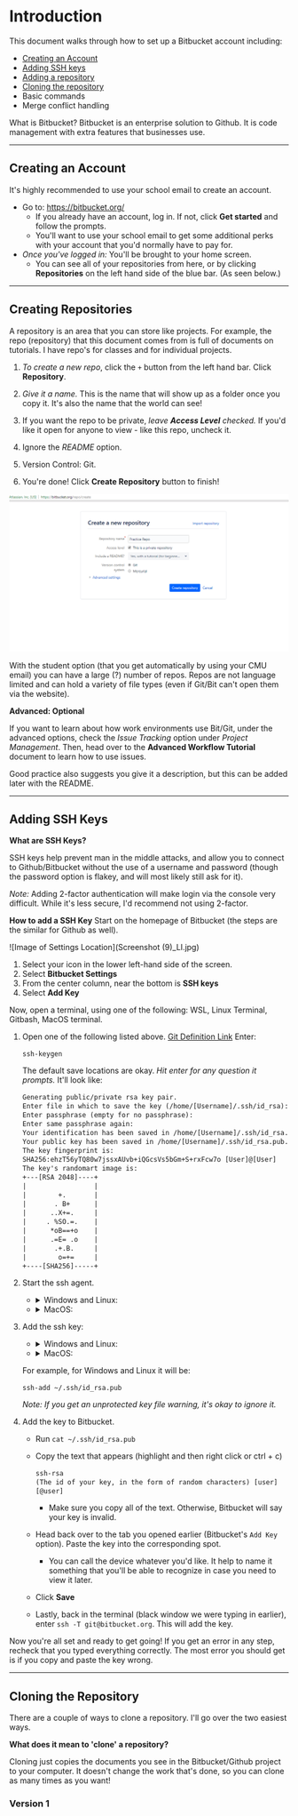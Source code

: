 # Introduction
This document walks through how to set up a Bitbucket account including:
* [Creating an Account](#H1)
* [Adding SSH keys](#H2)
* [Adding a repository](#H3)
* [Cloning the repository](#H4)
* Basic commands
* Merge conflict handling

What is Bitbucket? Bitbucket is an enterprise solution to Github. It is code management with extra features that businesses use.

---
## <a name = "H1"></a>Creating an Account
It's highly recommended to use your school email to create an account.
* Go to: https://bitbucket.org/ 
    * If you already have an account, log in. If not, click __Get started__ and follow the prompts.
    * You'll want to use your school email to get some additional perks with your account that you'd normally have to pay for.
* _Once you've logged in:_ You'll be brought to your home screen.
    * You can see all of your repositories from here, or by clicking __Repositories__ on the left hand side of the blue bar. (As seen below.)

---
## <a name = "H2"></a>Creating Repositories
A repository is an area that you can store like projects. For example, the repo (repository) that this document comes from is full of documents on tutorials. I have repo's for classes and for individual projects.

1. _To create a new repo_, click the `+` button from the left hand bar. Click __Repository__.

2. _Give it a name._ This is the name that will show up as a folder once you copy it. It's also the name that the world can see!

3. If you want the repo to be private, _leave __Access Level__ checked._ If you'd like it open for anyone to view - like this repo, uncheck it.

4. Ignore the _README_ option.

5. Version Control: Git.

6. You're done! Click __Create Repository__ button to finish!

![Image of Practice Repo](Practice.png)


With the student option (that you get automatically by using your CMU email) you can have a large (?) number of repos. Repos are not language limited and can hold a variety of file types (even if Git/Bit can't open them via the website).

__Advanced: Optional__

If you want to learn about how work environments use Bit/Git, under the advanced options, check the _Issue Tracking_ option under _Project Management_. Then, head over to the __Advanced Workflow Tutorial__ document to learn how to use issues.

Good practice also suggests you give it a description, but this can be added later with the README.

---
## <a name = "H3"></a>Adding SSH Keys
__What are SSH Keys?__

 SSH keys help prevent man in the middle attacks, and allow you to connect to Github/Bitbucket without the use of a username and password (though the password option is flakey, and will most likely still ask for it).

<i>Note:</i> Adding 2-factor authentication will make login via the console very difficult. While it's less secure, I'd recommend not using 2-factor.

__How to add a SSH Key__
Start on the homepage of Bitbucket (the steps are the similar for Github as well).

![Image of Settings Location](Screenshot (9)_LI.jpg)

1. Select your icon in the lower left-hand side of the screen.
2. Select __Bitbucket Settings__
3. From the center column, near the bottom is __SSH keys__
4. Select __Add Key__

Now, open a terminal, using one of the following: WSL, Linux Terminal, Gitbash, MacOS terminal.
1. Open one of the following listed above. [Git Definition Link](https://confluence.atlassian.com/x/X4FmKw) 
Enter:

    ```
    ssh-keygen
    ```
    The default save locations are okay. _Hit enter for any question it prompts._ It'll look like:

    ```
    Generating public/private rsa key pair.
    Enter file in which to save the key (/home/[Username]/.ssh/id_rsa):
    Enter passphrase (empty for no passphrase):
    Enter same passphrase again:
    Your identification has been saved in /home/[Username]/.ssh/id_rsa.
    Your public key has been saved in /home/[Username]/.ssh/id_rsa.pub.
    The key fingerprint is:
    SHA256:ehzT56yTQ80w7jssxAUvb+iQGcsVs5bGm+S+rxFcw7o [User]@[User]
    The key's randomart image is:
    +---[RSA 2048]----+
    |                 |
    |        +.       |
    |       . B+      |
    |      ..X+=.     |
    |     . %SO.=.    |
    |      *oB==+o    |
    |      .=E= .o    |
    |       .+.B.     |
    |        o=+=     |
    +----[SHA256]-----+
    ```
2. Start the ssh agent.

    * <details><summary>Windows and Linux:</summary>
        <p>

        ```
        eval $(ssh-agent) 
        ```
        </p>
        </details>
        
    * <details><summary>MacOS:</summary>
        <p>

        ```
        eval `ssh-agent`
        ```
        </p>
        </details>

3. Add the ssh key:
    * <details><summary>Windows and Linux:</summary>
        <p>

        ```
        ssh-add ~/.ssh/<private_key_file> 
        ```
        </p>
        </details>
    * <details><summary>MacOS:</summary>
        <p>

        ```
        ssh-add -K ~/.ssh/<private_key_file> 
        ```
        </p>
        </details>
    For example, for Windows and Linux it will be:
    ```
    ssh-add ~/.ssh/id_rsa.pub
    ```
    _Note: If you get an unprotected key file warning, it's okay to ignore it._
4. Add the key to Bitbucket.
    * Run `cat ~/.ssh/id_rsa.pub`

    * Copy the text that appears (highlight and then right click or ctrl + c)
        ```
        ssh-rsa
        (The id of your key, in the form of random characters) [user][@user]
        ```
        * Make sure you copy all of the text. Otherwise, Bitbucket will say your key is invalid.

    * Head back over to the tab you opened earlier (Bitbucket's `Add Key` option). Paste the key into the corresponding spot.
        * You can call the device whatever you'd like. It help to name it something that you'll be able to recognize in case you need to view it later.
    
    * Click __Save__

    * Lastly, back in the terminal (black window we were typing in earlier), enter `ssh -T git@bitbucket.org`. This will add the key.

Now you're all set and ready to get going! If you get an error in any step, recheck that you typed everything correctly. The most error you should get is if you copy and paste the key wrong.

---
## <a name = "H3"></a>Cloning the Repository

There are a couple of ways to clone a repository. I'll go over the two easiest ways.

__What does it mean to 'clone' a repository?__

Cloning just copies the documents you see in the Bitbucket/Github project to your computer. It doesn't change the work that's done, so you can clone as many times as you want!

### Version 1


